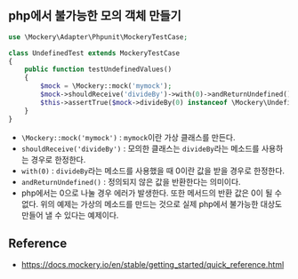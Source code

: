 ## php에서 불가능한 모의 객체 만들기

```php
use \Mockery\Adapter\Phpunit\MockeryTestCase;

class UndefinedTest extends MockeryTestCase
{
    public function testUndefinedValues()
    {
        $mock = \Mockery::mock('mymock');
        $mock->shouldReceive('divideBy')->with(0)->andReturnUndefined();
        $this->assertTrue($mock->divideBy(0) instanceof \Mockery\Undefined);
    }
}
```
- `\Mockery::mock('mymock')` : `mymock`이란 가상 클래스를 만든다.
- `shouldReceive('divideBy')` : 모의한 클래스는 `divideBy`라는 메소드를 사용하는 경우로 한정한다.
- `with(0)` :  `divideBy`라는 메소드를 사용했을 때 0이란 값을 받을 경우로 한정한다.
- `andReturnUndefined()` : 정의되지 않은 값을 반환한다는 의미이다.
- php에서는 0으로 나눌 경우 에러가 발생한다. 또한 메서드의 반환 값은 0이 될 수 없다. 위의 예제는 가상의 메소드를 만드는 것으로 실제 php에서 불가능한 대상도 만들어 낼 수 있다는 예제이다.

## Reference
- https://docs.mockery.io/en/stable/getting_started/quick_reference.html
